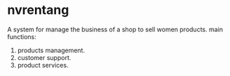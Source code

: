 nvrentang
=========

A system for manage the business of a shop to sell women products.
main functions:
1. products management.
2. customer support.
3. product services.
